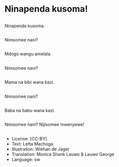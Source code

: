 # Ninapenda kusoma!

##
Ninapenda kusoma.

##
Nimsomee nani?

##
Mdogo wangu amelala.

##
Nimsomee nani?

##
Mama na bibi wana kazi.

##
Nimsomee nani?

##
Baba na babu wana kazi.

##
Nimsomee nani? Nijisomee mwenyewe!

##
* License: [CC-BY]
* Text: Letta Machoga
* Illustration: Wiehan de Jager
* Translation: Monica Shank Lauwo & Lauwo George
* Language: sw
